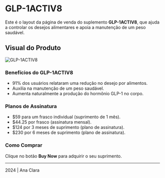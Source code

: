 # GLP-1ACTIV8


Este é o layout da página de venda do suplemento **GLP-1ACTIV8**, que ajuda a controlar os desejos alimentares e apoia a manutenção de um peso saudável.

## Visual do Produto

![GLP-1ACTIV8](web.png)

### Benefícios do GLP-1ACTIV8

- 91% dos usuários relataram uma redução no desejo por alimentos.
- Auxilia na manutenção de um peso saudável.
- Aumenta naturalmente a produção do hormônio GLP-1 no corpo.

### Planos de Assinatura

- $59 para um frasco individual (suprimento de 1 mês).
- $44.25 por frasco (assinatura mensal).
- $124 por 3 meses de suprimento (plano de assinatura).
- $230 por 6 meses de suprimento (plano de assinatura).

### Como Comprar

Clique no botão **Buy Now** para adquirir o seu suprimento.

---

2024 | Ana Clara

# 

